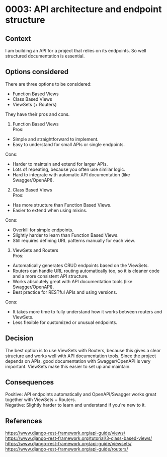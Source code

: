 # 0003: API architecture and endpoint structure


## Context  
I am building an API for a project that relies on its endpoints. So well structured documentation is essential.  


## Options considered  
There are three options to be considered:  
- Function Based Views  
- Class Based Views  
- ViewSets (+ Routers)  

They have their pros and cons.  
1. Function Based Views  
Pros:  
- Simple and straightforward to implement.  
- Easy to understand for small APIs or single endpoints.  

Cons:  
- Harder to maintain and extend for larger APIs.  
- Lots of repeating, because you often use similar logic.  
- Hard to integrate with automatic API documentation (like Swagger/OpenAPI).  

2. Class Based Views  
Pros:  
- Has more structure than Function Based Views.  
- Easier to extend when using mixins.  

Cons:  
- Overkill for simple endpoints.  
- Slightly harder to learn than Function Based Views.  
- Still requires defining URL patterns manually for each view.  

3. ViewSets and Routers  
Pros:  
- Automatically generates CRUD endpoints based on the ViewSets.  
- Routers can handle URL routing automatically too, so it is cleaner code and a more consistent API structure.  
- Works absolutely great with API documentation tools (like Swagger/OpenAPI).  
- Best practice for RESTful APIs and using versions.  

Cons:  
- It takes more time to fully understand how it works between routers and ViewSets.  
- Less flexible for customized or unusual endpoints.  


## Decision  
The best option is to use ViewSets with Routers, because this gives a clear structure and works well with API documentation tools. Since the project depends on APIs, good documentation with Swagger/OpenAPI is very important. ViewSets make this easier to set up and maintain.  


## Consequences  

Positive: API endpoints automatically and OpenAPI/Swagger works great together with ViewSets + Routers.  
Negative: Slightly harder to learn and understand if you're new to it.  


## References  
https://www.django-rest-framework.org/api-guide/views/  
https://www.django-rest-framework.org/tutorial/3-class-based-views/  
https://www.django-rest-framework.org/api-guide/viewsets/  
https://www.django-rest-framework.org/api-guide/routers/  
